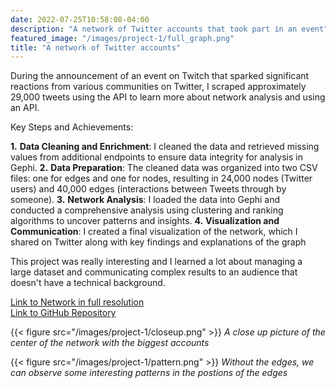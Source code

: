 ```yaml
---
date: 2022-07-25T10:58:08-04:00
description: "A network of Twitter accounts that took part in an event"
featured_image: "/images/project-1/full_graph.png"
title: "A network of Twitter accounts"
---
```


During the announcement of an event on Twitch that sparked significant reactions from various communities on Twitter, I scraped approximately 29,000 tweets using the API to learn more about network analysis and using an API.

Key Steps and Achievements:

**1.** **Data Cleaning and Enrichment**: I cleaned the data and retrieved missing values from additional endpoints to ensure data integrity for analysis in Gephi.
**2.** **Data Preparation**: The cleaned data was organized into two CSV files: one for edges and one for nodes, resulting in 24,000 nodes (Twitter users) and 40,000 edges (interactions between Tweets through by someone).
**3.** **Network Analysis**: I loaded the data into Gephi and conducted a comprehensive analysis using clustering and ranking algorithms to uncover patterns and insights.
**4.** **Visualization and Communication**: I created a final visualization of the network, which I shared on Twitter along with key findings and explanations of the graph

This project was really interesting and I learned a lot about managing a large dataset and communicating complex results to an audience that doesn't have a technical background.

[Link to Network in full resolution](https://www.easyzoom.com/imageaccess/2ea1991c24ce43359b4feb22297d3c0c)  
[Link to GitHub Repository](https://github.com/guillaumepaviot/twitter_graph)

{{< figure src="/images/project-1/closeup.png" >}}
*A close up picture of the center of the network with the biggest accounts*

{{< figure src="/images/project-1/pattern.png" >}}
*Without the edges, we can observe some interesting patterns in the postions of the edges*